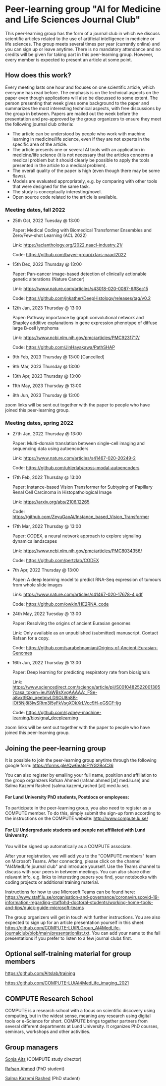 # Peer-learning group "AI for Medicine and Life Sciences Journal Club"
This peer-learning group has the form of a journal club in which we discuss scientific articles related to the use of artificial intelligence in medicine or life sciences. The group meets several times per year (currently online) and you can sign up or leave anytime. There is no mandatory attendance and no credits will be given for taking part in this peer-learning group. However, every member is expected to present an article at some point.

## How does this work?
Every meeting lasts one hour and focuses on one scientific article, which everyone has read before. The emphasis is on the technical aspects on the paper even though applications will also be discussed to some extent. The person presenting that week gives some background to the paper and summarizes the most interesting technical aspects, with free discussions by the group in between. Papers are mailed out the week before the presentation and pre-approved by the group organizers to ensure they meet the following journal club criteria:

- The article can be understood by people who work with machine learning in medicine/life science, even if they are not experts in the specific area of the article.
- The article presents one or several AI tools with an application in medicine/life science (it is not necessary that the articles concerns a medical problem but it should clearly be possible to apply the tools presented in the article to a medical problem).
- The overall quality of the paper is high (even though there may be some flaws).
- Models are evaluated appropriately, e.g. by comparing with other tools that were designed for the same task.
- The study is conceptually interesting/novel.
- Open source code related to the article is available.

 ### Meeting dates, fall 2022
* 25th Oct, 2022 Tuesday @ 13:00

     Paper: Medical Coding with Biomedical Transformer Ensembles and Zero/Few-shot Learning (ACL 2022)
     
     Link: https://aclanthology.org/2022.naacl-industry.21/
     
     Code: https://github.com/bayer-group/xtars-naacl2022
     
* 15th Dec, 2022 Thursday @ 13:00

     Paper: Pan-cancer image-based detection of clinically actionable genetic alterations (Nature Cancer)
     
     Link: https://www.nature.com/articles/s43018-020-0087-6#Sec15
     
     Code: https://github.com/jnkather/DeepHistology/releases/tag/v0.2
     
* 12th Jan, 2023 Thursday @ 13:00

     Paper: Pathway importance by graph convolutional network and Shapley additive explanations in gene expression phenotype of diffuse large B-cell lymphoma
     
     Link: https://www.ncbi.nlm.nih.gov/pmc/articles/PMC9231717/
     
     Code: https://github.com/JinHayakawa/PathSHAP
     
* 9th Feb, 2023 Thursday @ 13:00 [Cancelled]
* 9th Mar, 2023 Thursday @ 13:00
* 13th Apr, 2023 Thursday @ 13:00
* 11th May, 2023 Thursday @ 13:00
* 8th Jun, 2023 Thursday @ 13:00



zoom links will be sent out together with the paper to people who have joined this peer-learning group.

### Meeting dates, spring 2022
* 27th Jan, 2022 Thursday @ 13:00

     Paper: Multi-domain translation between single-cell imaging and sequencing data using autoencoders
     
     Link: https://www.nature.com/articles/s41467-020-20249-2
     
     Code: https://github.com/uhlerlab/cross-modal-autoencoders
     
* 17th Feb, 2022 Thursday @ 13:00

     Paper: Instance-based Vision Transformer for Subtyping of Papillary Renal Cell Carcinoma in Histopathological Image
     
     Link: https://arxiv.org/abs/2106.12265
     
     Code: https://github.com/ZeyuGaoAi/Instance_based_Vision_Transformer
     
* 17th Mar, 2022 Thursday @ 13:00

     Paper: CODEX, a neural network approach to explore signaling dynamics landscapes
     
     Link: https://www.ncbi.nlm.nih.gov/pmc/articles/PMC8034356/
     
     Code: https://github.com/pertzlab/CODEX
     
* 7th Apr, 2022 Thursday @ 13:00

     Paper: A deep learning model to predict RNA-Seq expression of tumours from whole slide images

     Link: https://www.nature.com/articles/s41467-020-17678-4.pdf 
     
     Code: https://github.com/owkin/HE2RNA_code 


* 24th May, 2022 Tuesday @ 13:00
     
     Paper: Resolving the origins of ancient Eurasian genomes

     Link: Only available as an unpublished (submitted) manuscript. Contact Rafsan for a copy. 
     
     Code: https://github.com/sarabehnamian/Origins-of-Ancient-Eurasian-Genomes
     
* 16th Jun, 2022 Thursday @ 13.00
     
     Paper: Deep learning for predicting respiratory rate from biosignals
     
     Link: https://www.sciencedirect.com/science/article/pii/S0010482522001305?casa_token=ieuYaWBsXvgAAAAA:_FSe-a8vxt9Qq_qeetmvLDSOU8n8B-lOf5Nj8i3lwSRtm3I5yFkVsgXOkXrLVcc9H-oGSCF-Ijg
     
     Code: https://github.com/sydney-machine-learning/biosignal_deeplearning
     
zoom links will be sent out together with the paper to people who have joined this peer-learning group.

## Joining the peer-learning group
It is possible to join the peer-learning group anytime through the following google form: https://forms.gle/Qw6eatsF1YG2BoC36

You can also register by emailing your full name, positiion and affiliation to the group organizers Rafsan Ahmed (rafsan.ahmed [at] med.lu.se) and Salma Kazemi Rashed (salma.kazemi_rashed [at] med.lu.se). 

#### For Lund University PhD students, Postdocs or employees:
To participate in the peer-learning group, you also need to register as a COMPUTE member. To do this, simply submit the sign-up form according to the instructions on the COMPUTE website: http://www.compute.lu.se/

#### For LU Undergraduate students and people not affiliated with Lund University:
You will be signed up automatically as a COMPUTE associate.

After your registration, we will add you to the "COMPUTE members" team on Microsoft Teams. After connecting, please click on the channel "AI4MedLife journal club" and introduce yourself. Use the Teams channel to discuss with your peers in between meetings. You can also share other relavant info, e.g. links to interesting papers you find, your notebooks with coding projects or additional training material. 

Instructions for how to use Microsoft Teams can be found here: https://www.staff.lu.se/organisation-and-governance/coronaviruscovid-19-information-regarding-staffphd-doctoral-students/working-home-tools-and-tips/quick-guide-microsoft-teams

The group organizers will get in touch with further instructions. You are also expected to sign up for an article presentation yourself in this sheet: https://github.com/COMPUTE-LU/PLGroup_AI4MedLife-journalclub/blob/main/presentationlist.txt. You can add your name to the fall presentations if you prefer to listen to a few journal clubs first.

## Optional self-training material for group members
https://github.com/Aitslab/training

https://github.com/COMPUTE-LU/AI4MedLife_imaging_2021


## COMPUTE Research School
COMPUTE is a research school with a focus on scientific discovery using computing, but in the widest sense, meaning any research using digital tools or e-Science for short. COMPUTE brings together partners from several different departments at Lund University. It organizes PhD courses, seminars, workshops and other activities.


## Group managers
[Sonja Aits](http://research.med.lu.se/sonja-aits) (COMPUTE study director)

[Rafsan Ahmed](https://portal.research.lu.se/en/persons/rafsan-ahmed) (PhD student)

[Salma Kazemi Rashed](https://portal.research.lu.se/en/persons/salma-kazemi-rashed) (PhD student)

